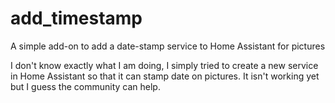 # add_timestamp
A simple add-on to add a date-stamp service to Home Assistant for pictures

I don't know exactly what I am doing, I simply tried to create a new service in Home Assistant so that it can stamp date on pictures. 
It isn't working yet but I guess the community can help.
